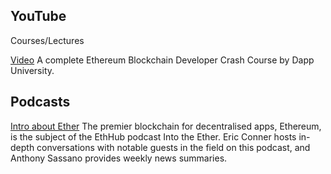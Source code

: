 
## YouTube

Courses/Lectures

[Video](https://youtube.com/playlist?list=PLS5SEs8ZftgXlCGXNfzKdq7nGBcIaVOdN) A complete Ethereum Blockchain Developer Crash Course by Dapp University.



## Podcasts

[Intro about Ether](https://www.feedspot.com/infiniterss.php_src=feed_title&followfeedid=5048521&q=site:https%3A%2F%2Fintotheether.libsyn.com%2Frss) The premier blockchain for decentralised apps, Ethereum, is the subject of the EthHub podcast Into the Ether. Eric Conner hosts in-depth conversations with notable guests in the field on this podcast, and Anthony Sassano provides weekly news summaries.  
